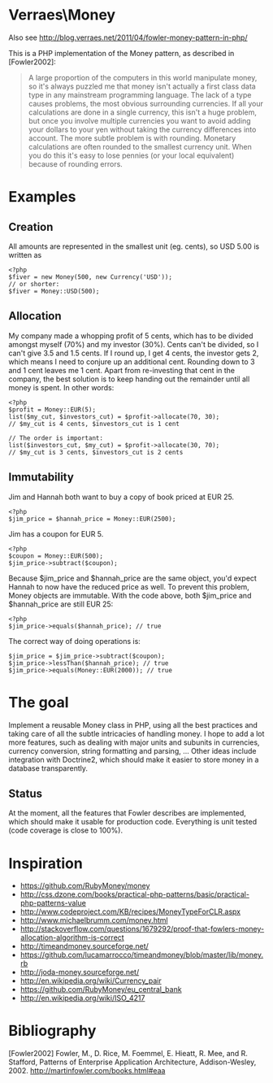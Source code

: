 Verraes\Money
=============

Also see http://blog.verraes.net/2011/04/fowler-money-pattern-in-php/

This is a PHP implementation of the Money pattern, as described in [Fowler2002]:

> A large proportion of the computers in this world manipulate money, so it's always puzzled me 
> that money isn't actually a first class data type in any mainstream programming language. The 
> lack of a type causes problems, the most obvious surrounding currencies. If all your calculations 
> are done in a single currency, this isn't a huge problem, but once you involve multiple currencies 
> you want to avoid adding your dollars to your yen without taking the currency differences into 
> account. The more subtle problem is with rounding. Monetary calculations are often rounded to the 
> smallest currency unit. When you do this it's easy to lose pennies (or your local equivalent) 
> because of rounding errors.

Examples
========

Creation
--------

All amounts are represented in the smallest unit (eg. cents), so USD 5.00 is written as

	<?php
	$fiver = new Money(500, new Currency('USD'));
	// or shorter:
	$fiver = Money::USD(500);
	 

Allocation
----------

My company made a whopping profit of 5 cents, which has to be divided amongst myself (70%) and my
investor (30%). Cents can't be divided, so I can't give 3.5 and 1.5 cents. If I round up, 
I get 4 cents, the investor gets 2, which means I need to conjure up an additional cent. Rounding 
down to 3 and 1 cent leaves me 1 cent. Apart from re-investing that cent in the company, the best solution 
is to keep handing out the remainder until all money is spent. In other words:

	<?php
	$profit = Money::EUR(5);
	list($my_cut, $investors_cut) = $profit->allocate(70, 30);
	// $my_cut is 4 cents, $investors_cut is 1 cent

	// The order is important:
	list($investors_cut, $my_cut) = $profit->allocate(30, 70);
	// $my_cut is 3 cents, $investors_cut is 2 cents

Immutability
------------

Jim and Hannah both want to buy a copy of book priced at EUR 25. 

	<?php
	$jim_price = $hannah_price = Money::EUR(2500);

Jim has a coupon for EUR 5.
	
	<?php
	$coupon = Money::EUR(500);
	$jim_price->subtract($coupon);

Because $jim_price and $hannah_price are the same object, you'd expect Hannah to now have the reduced
price as well. To prevent this problem, Money objects are immutable. With the code above, both 
$jim_price and $hannah_price are still EUR 25:

	<?php 
	$jim_price->equals($hannah_price); // true

The correct way of doing operations is:
	
	$jim_price = $jim_price->subtract($coupon);
	$jim_price->lessThan($hannah_price); // true
	$jim_price->equals(Money::EUR(2000)); // true
	

The goal
========

Implement a reusable Money class in PHP, using all the best practices and taking care of all the
subtle intricacies of handling money. I hope to add a lot more features, such as dealing with major
units and subunits in currencies, currency conversion, string formatting and parsing, ...
Other ideas include integration with Doctrine2, which should make it easier to store money
in a database transparently. 

Status
------

At the moment, all the features that Fowler describes are implemented, which should make 
it usable for production code. Everything is unit tested (code coverage is close to 100%). 

Inspiration
===========

* https://github.com/RubyMoney/money
* http://css.dzone.com/books/practical-php-patterns/basic/practical-php-patterns-value
* http://www.codeproject.com/KB/recipes/MoneyTypeForCLR.aspx
* http://www.michaelbrumm.com/money.html
* http://stackoverflow.com/questions/1679292/proof-that-fowlers-money-allocation-algorithm-is-correct
* http://timeandmoney.sourceforge.net/
* https://github.com/lucamarrocco/timeandmoney/blob/master/lib/money.rb
* http://joda-money.sourceforge.net/
* http://en.wikipedia.org/wiki/Currency_pair
* https://github.com/RubyMoney/eu_central_bank
* http://en.wikipedia.org/wiki/ISO_4217

Bibliography
============

[Fowler2002]
Fowler, M., D. Rice, M. Foemmel, E. Hieatt, R. Mee, and R. Stafford, Patterns of Enterprise Application Architecture, Addison-Wesley, 2002.
http://martinfowler.com/books.html#eaa


